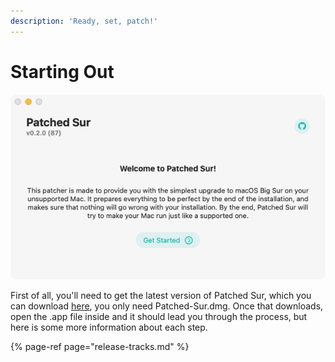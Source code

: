 ```yaml
---
description: 'Ready, set, patch!'
---
```


# Starting Out

![](../.gitbook/assets/screen-shot-2021-04-19-at-6.43.17-pm.png)



First of all, you'll need to get the latest version of Patched Sur, which you can download [here](https://github.com/BenSova/Patched-Sur/releases/latest), you only need Patched-Sur.dmg. Once that downloads, open the .app file inside and it should lead you through the process, but here is some more information about each step.

{% page-ref page="release-tracks.md" %}





